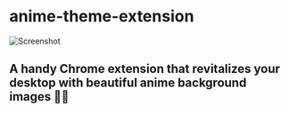# anime-theme-extension
![Screenshot](/Screenshot8.png)
## A handy Chrome extension that revitalizes your desktop with beautiful anime background images  🚀🌟  
    
